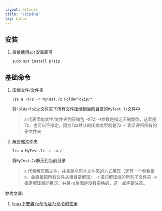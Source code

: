 ```yaml
---
layout: article
title: "7zip手册"
tag: Linux
---
```


## 安装

1. 直接使用`apt`安装即可

   ```shell
   sudo apt install p7zip
   ```

## 基础命令

1. 压缩文件/文件夹

   ```shell
   7za a -t7z -r MyTest.7z FolderToZip/*
   ```

   将`FolderToZip`文件夹下所有文件压缩到当前目录的`MyTest.7z`文件中

   > a 代表添加文件/文件夹到压缩包
   > -t(7z) -t参数是指定压缩类型，这里是7z，也可以不指定，因为7za默认的压缩类型就是7z
   > -r 表示递归所有的子文件夹

2. 解压缩文件夹

   ```shell
   7za x MyTest.7z -r -o./
   ```

   将`MyTest.7z`解压到当前目录

   > x 代表解压缩文件，并且是以原本文件夹的方式解压（还有一个参数是e，会直接把所有文件从根目录解压）
   > -r 递归解压缩的所有子文件夹
   > -o 指定解压缩的目录，并且-o后面是没有空格的，这一点需要注意。

参考文章:

1. [linux下安装7z命令及7z命令的使用](https://blog.csdn.net/whatday/article/details/50157273)
